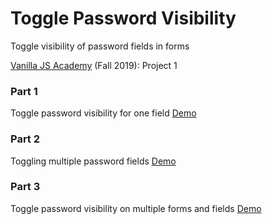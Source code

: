 # Toggle Password Visibility
Toggle visibility of password fields in forms

[Vanilla JS Academy](https://vanillajsacademy.com/) (Fall 2019): Project 1 

### Part 1
Toggle password visibility for one field [Demo](https://letioneill.github.io/password-visibility/01-toggle-password-visibility.html)

### Part 2
Toggling multiple password fields [Demo](https://letioneill.github.io/password-visibility/02-password-visibility-multiple-fields.html)

### Part 3
Toggle password visibility on multiple forms and fields [Demo](https://letioneill.github.io/password-visibility/03-password-visibility-multiple-forms.html)
